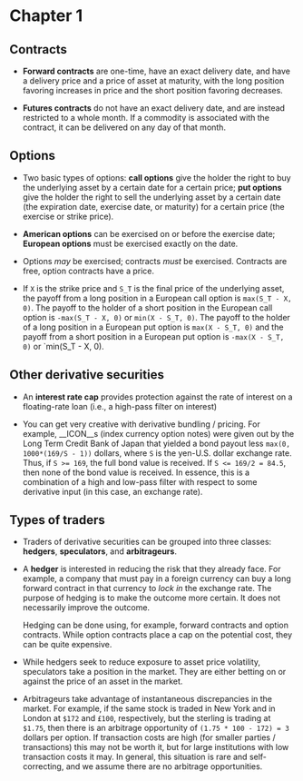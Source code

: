 # Chapter 1

## Contracts

 * __Forward contracts__ are one-time, have an exact delivery date,
   and have a delivery price and a price of asset at maturity,
   with the long position favoring increases in price and the short position favoring decreases.

 * __Futures contracts__ do not have an exact delivery date, and are instead restricted
   to a whole month. If a commodity is associated with the contract, it can be delivered
   on any day of that month.

## Options

 * Two basic types of options: __call options__ give the holder the right to buy
   the underlying asset by a certain date for a certain price; __put options__
   give the holder the right to sell the underlying asset by a certain date
   (the expiration date, exercise date, or maturity) for a certain price
   (the exercise or strike price).

 * __American options__ can be exercised on or before the exercise date;
   __European options__ must be exercised exactly on the date.

 * Options _may_ be exercised; contracts _must_ be exercised. Contracts are
   free, option contracts have a price.

 * If `X` is the strike price and `S_T` is the final price of the underlying
   asset, the payoff from a long position in a European call option is
   `max(S_T - X, 0)`. The payoff to the holder of a short position 
   in the European call option is `-max(S_T - X, 0)` or `min(X - S_T, 0)`. 
   The payoff to the holder of a long position in a European put option
   is `max(X - S_T, 0)` and the payoff from a short position in a
   European put option is `-max(X - S_T, 0)` or `min(S_T - X, 0). 

## Other derivative securities

 * An __interest rate cap__ provides protection against the rate of interest
   on a floating-rate loan (i.e., a high-pass filter on interest)

 * You can get very creative with derivative bundling / pricing. For example,
   __ICON__s (index currency option notes) were given out by the Long Term
   Credit Bank of Japan that yielded a bond payout less `max(0, 1000*(169/S - 1))`
   dollars, where `S` is the yen-U.S. dollar exchange rate. Thus, if 
   `S >= 169`, the full bond value is received. If `S <= 169/2 = 84.5`, then
   none of the bond value is received. In essence, this is a combination of
   a high and low-pass filter with respect to some derivative input (in this
   case, an exchange rate).

## Types of traders

 * Traders of derivative securities can be grouped into three classes:
   __hedgers__, __speculators__, and __arbitrageurs__.

 * A __hedger__ is interested in reducing the risk that they already face.
   For example, a company that must pay in a foreign currency can buy
   a long forward contract in that currency to *lock in* the exchange rate.
   The purpose of hedging is to make the outcome more certain. It does not
   necessarily improve the outcome.

   Hedging can be done using, for example, forward contracts and option
   contracts. While option contracts place a cap on the potential cost,
   they can be quite expensive.

 * While hedgers seek to reduce exposure to asset price volatility, 
   speculators take a position in the market. They are either betting 
   on or against the price of an asset in the market.

 * Arbitrageurs take advantage of instantaneous discrepancies in the market.
   For example, if the same stock is traded in New York and in London at
   `$172` and `£100`, respectively, but the sterling is trading at `$1.75`,
   then there is an arbitrage opportunity of `(1.75 * 100 - 172) = 3` dollars
   per option. If transaction costs are high (for smaller parties / transactions)
   this may not be worth it, but for large institutions with low transaction
   costs it may. In general, this situation is rare and self-correcting,
   and we assume there are no arbitrage opportunities.



